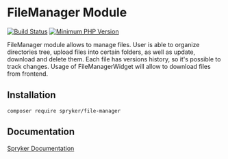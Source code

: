 # FileManager Module
[![Build Status](https://travis-ci.org/spryker/file-manager.svg)](https://travis-ci.org/spryker/file-manager)
[![Minimum PHP Version](https://img.shields.io/badge/php-%3E%3D%207.3-8892BF.svg)](https://php.net/)

FileManager module allows to manage files. User is able to organize directories tree, upload files into certain folders, as well as update, download and delete them. Each file has versions history, so it's possible to track changes. Usage of FileManagerWidget will allow to download files from frontend.

## Installation

```
composer require spryker/file-manager
```

## Documentation

[Spryker Documentation](https://academy.spryker.com/developing_with_spryker/module_guide/modules.html)

